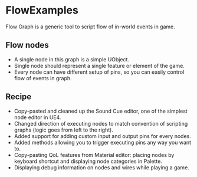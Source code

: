 # FlowExamples

Flow Graph is a generic tool to script flow of in-world events in game.

## Flow nodes
* A single node in this graph is a simple UObject. 
* Single node should represent a single feature or element of the game.
* Every node can have different setup of pins, so you can easily control flow of events in graph.

## Recipe
* Copy-pasted and cleaned up the Sound Cue editor, one of the simplest node editor in UE4.
* Changed direction of executing nodes to match convention of scripting graphs (logic goes from left to the right).
* Added support for adding custom input and output pins for every nodes. 
* Added methods allowing you to trigger executing pins any way you want to. 
* Copy-pasting QoL features from Material editor: placing nodes by keyboard shortcut and displaying node categories in Palette.
* Displaying debug information on nodes and wires while playing a game.
